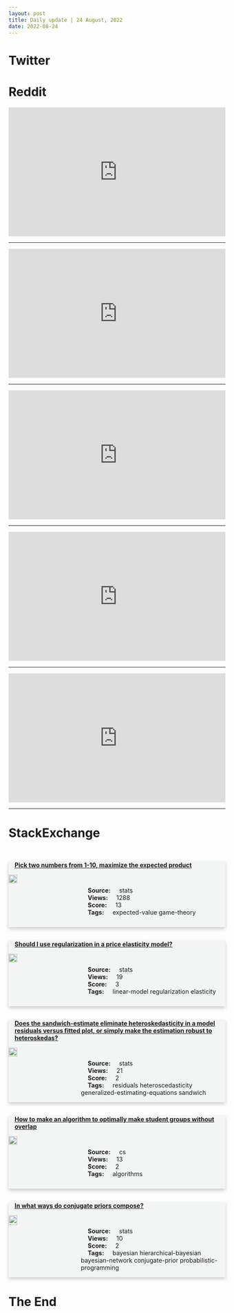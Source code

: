 ```yaml
---
layout: post
title: Daily update | 24 August, 2022
date: 2022-08-24
---
```


<script async src="https://platform.twitter.com/widgets.js" charset="utf-8"></script>


<script src='https://storage.ko-fi.com/cdn/scripts/overlay-widget.js'></script>
<script>
  kofiWidgetOverlay.draw('themldojo', {
    'type': 'floating-chat',
    'floating-chat.donateButton.text': 'Support me',
    'floating-chat.donateButton.background-color': '#f45d22',
    'floating-chat.donateButton.text-color': '#fff'
  });
</script>

# Twitter 

<blockquote class="twitter-tweet"><a href="https://twitter.com/carlchery/status/1561932591086768129"></a></blockquote>

<blockquote class="twitter-tweet"><a href="https://twitter.com/realJohnACastro/status/1562089912958156801"></a></blockquote>

<blockquote class="twitter-tweet"><a href="https://twitter.com/MarioNawfal/status/1562026864851316736"></a></blockquote>

<blockquote class="twitter-tweet"><a href="https://twitter.com/KirkDBorne/status/1561895894592770048"></a></blockquote>

<blockquote class="twitter-tweet"><a href="https://twitter.com/random_walker/status/1562070877860012032"></a></blockquote>

<blockquote class="twitter-tweet"><a href="https://twitter.com/ylecun/status/1562162165540331520"></a></blockquote>

<blockquote class="twitter-tweet"><a href="https://twitter.com/ylecun/status/1562137291845521408"></a></blockquote>

<blockquote class="twitter-tweet"><a href="https://twitter.com/ylecun/status/1562041600217432065"></a></blockquote>

<blockquote class="twitter-tweet"><a href="https://twitter.com/huggingface/status/1562046535835205633"></a></blockquote>

<blockquote class="twitter-tweet"><a href="https://twitter.com/GoogleAI/status/1562166168349069312"></a></blockquote>

# Reddit 

<iframe id="reddit-embed" src="https://www.redditmedia.com/r/datascience/comments/wvsu4r/iphone_orientation_from_image_segmentation?ref_source=embed&amp;ref=share&amp;embed=true" sandbox="allow-scripts allow-same-origin allow-popups" style="border: none;" height="300" width="100%" scrolling="yes"></iframe>
<hr style="width:100%;text-align:left;margin-left:0">
<iframe id="reddit-embed" src="https://www.redditmedia.com/r/dataengineering/comments/wvor7o/the_problem_with_data_industry_is_hiring_roles?ref_source=embed&amp;ref=share&amp;embed=true" sandbox="allow-scripts allow-same-origin allow-popups" style="border: none;" height="300" width="100%" scrolling="yes"></iframe>
<hr style="width:100%;text-align:left;margin-left:0">
<iframe id="reddit-embed" src="https://www.redditmedia.com/r/MachineLearning/comments/wvr23n/d_how_to_run_stable_diffusion_locally_and_in_colab?ref_source=embed&amp;ref=share&amp;embed=true" sandbox="allow-scripts allow-same-origin allow-popups" style="border: none;" height="300" width="100%" scrolling="yes"></iframe>
<hr style="width:100%;text-align:left;margin-left:0">
<iframe id="reddit-embed" src="https://www.redditmedia.com/r/dataengineering/comments/wvg8pf/update_journey_to_data_engineering?ref_source=embed&amp;ref=share&amp;embed=true" sandbox="allow-scripts allow-same-origin allow-popups" style="border: none;" height="300" width="100%" scrolling="yes"></iframe>
<hr style="width:100%;text-align:left;margin-left:0">
<iframe id="reddit-embed" src="https://www.redditmedia.com/r/MachineLearning/comments/wvkfmr/d_why_is_tanh_almost_always_used_as_the_output?ref_source=embed&amp;ref=share&amp;embed=true" sandbox="allow-scripts allow-same-origin allow-popups" style="border: none;" height="300" width="100%" scrolling="yes"></iframe>
<hr style="width:100%;text-align:left;margin-left:0">

<style>
.card {
box-shadow: 0 4px 8px 0 rgba(0,0,0,0.2);
transition: 0.3s;
width: 100%;
background-color: #F3F4F4;
}
p{
    margin-left:  3em;
    padding-top: 1em;
}
.part2{
    display: grid;
    grid-template-columns: 1fr 3fr;
}
h4{
    margin: 1em;
}

.card:hover {
box-shadow: 0 8px 16px 0 rgba(0,0,0,0.2);
}
b {
padding: 2px 16px;
}
</style>
  
# StackExchange 


  <br>
  <div class="card">
  <h4><a href='https://stats.stackexchange.com/questions/586385/pick-two-numbers-from-1-10-maximize-the-expected-product'>Pick two numbers from 1-10, maximize the expected product</a></h4> 
  <div class="part2">
      <img src="https://cdn.sstatic.net/Sites/stats/Img/apple-touch-icon@2.png?v=344f57aa10cc" alt="Img missing!" style="width:40%">
      <p><b>Source:</b> stats<br><b>Views:</b> 1288<br><b>Score:</b> 13<br><b>Tags:</b> <span class="badge badge-dark">expected-value</span> <span class="badge badge-dark">game-theory</span></p> 
  </div>
  </div>
      
  <br>
  <div class="card">
  <h4><a href='https://stats.stackexchange.com/questions/586424/should-i-use-regularization-in-a-price-elasticity-model'>Should I use regularization in a price elasticity model?</a></h4> 
  <div class="part2">
      <img src="https://cdn.sstatic.net/Sites/stats/Img/apple-touch-icon@2.png?v=344f57aa10cc" alt="Img missing!" style="width:40%">
      <p><b>Source:</b> stats<br><b>Views:</b> 19<br><b>Score:</b> 3<br><b>Tags:</b> <span class="badge badge-dark">linear-model</span> <span class="badge badge-dark">regularization</span> <span class="badge badge-dark">elasticity</span></p> 
  </div>
  </div>
      
  <br>
  <div class="card">
  <h4><a href='https://stats.stackexchange.com/questions/586486/does-the-sandwich-estimate-eliminate-heteroskedasticity-in-a-model-residuals-ver'>Does the sandwich-estimate eliminate heteroskedasticity in a model residuals versus fitted plot, or simply make the estimation robust to heteroskedas?</a></h4> 
  <div class="part2">
      <img src="https://cdn.sstatic.net/Sites/stats/Img/apple-touch-icon@2.png?v=344f57aa10cc" alt="Img missing!" style="width:40%">
      <p><b>Source:</b> stats<br><b>Views:</b> 21<br><b>Score:</b> 2<br><b>Tags:</b> <span class="badge badge-dark">residuals</span> <span class="badge badge-dark">heteroscedasticity</span> <span class="badge badge-dark">generalized-estimating-equations</span> <span class="badge badge-dark">sandwich</span></p> 
  </div>
  </div>
      
  <br>
  <div class="card">
  <h4><a href='https://cs.stackexchange.com/questions/153750/how-to-make-an-algorithm-to-optimally-make-student-groups-without-overlap'>How to make an algorithm to optimally make student groups without overlap</a></h4> 
  <div class="part2">
      <img src="https://cdn.sstatic.net/Sites/cs/Img/apple-touch-icon@2.png?v=324a3e0c2b03" alt="Img missing!" style="width:40%">
      <p><b>Source:</b> cs<br><b>Views:</b> 13<br><b>Score:</b> 2<br><b>Tags:</b> <span class="badge badge-dark">algorithms</span></p> 
  </div>
  </div>
      
  <br>
  <div class="card">
  <h4><a href='https://stats.stackexchange.com/questions/586482/in-what-ways-do-conjugate-priors-compose'>In what ways do conjugate priors compose?</a></h4> 
  <div class="part2">
      <img src="https://cdn.sstatic.net/Sites/stats/Img/apple-touch-icon@2.png?v=344f57aa10cc" alt="Img missing!" style="width:40%">
      <p><b>Source:</b> stats<br><b>Views:</b> 10<br><b>Score:</b> 2<br><b>Tags:</b> <span class="badge badge-dark">bayesian</span> <span class="badge badge-dark">hierarchical-bayesian</span> <span class="badge badge-dark">bayesian-network</span> <span class="badge badge-dark">conjugate-prior</span> <span class="badge badge-dark">probabilistic-programming</span></p> 
  </div>
  </div>
      
# The End